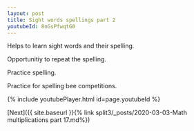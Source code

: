 ```yaml
---
layout: post
title: Sight words spellings part 2
youtubeId: 8nGsPfwqtG0
---
```

 
 
Helps to learn sight words and their spelling.

Opportunitiy to repeat the spelling. 

Practice spelling. 
 
Practice for spelling bee competitions. 
 
{% include youtubePlayer.html id=page.youtubeId %}
 
 

[Next]({{ site.baseurl }}{% link  split3/_posts/2020-03-03-Math multiplications part 17.md%})
 

